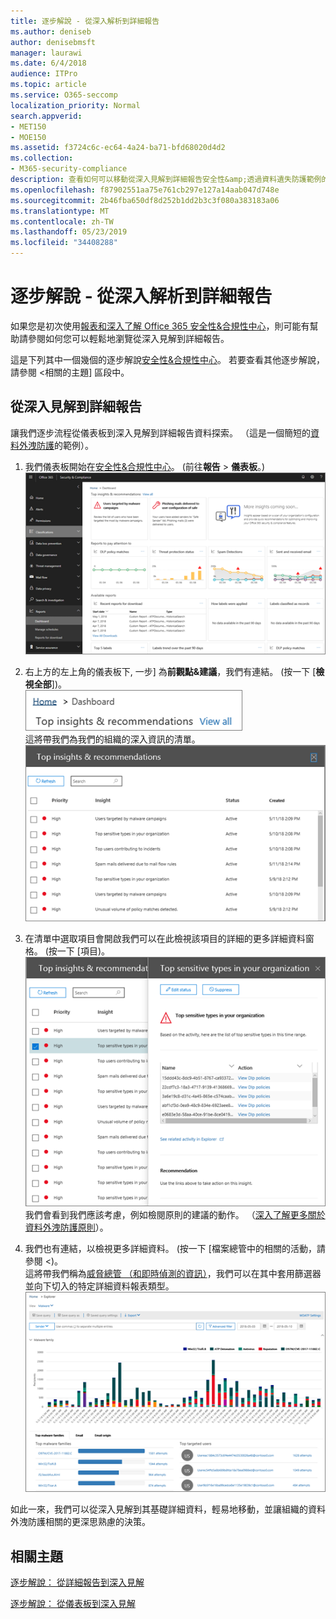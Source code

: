 ```yaml
---
title: 逐步解說 - 從深入解析到詳細報告
ms.author: deniseb
author: denisebmsft
manager: laurawi
ms.date: 6/4/2018
audience: ITPro
ms.topic: article
ms.service: O365-seccomp
localization_priority: Normal
search.appverid:
- MET150
- MOE150
ms.assetid: f3724c6c-ec64-4a24-ba71-bfd68020d4d2
ms.collection:
- M365-security-compliance
description: 查看如何可以移動從深入見解到詳細報告安全性&amp;透過資料遺失防護範例的合規性中心。
ms.openlocfilehash: f87902551aa75e761cb297e127a14aab047d748e
ms.sourcegitcommit: 2b46fba650df8d252b1dd2b3c3f080a383183a06
ms.translationtype: MT
ms.contentlocale: zh-TW
ms.lasthandoff: 05/23/2019
ms.locfileid: "34408288"
---
```

# <a name="walkthrough---from-an-insight-to-a-detailed-report"></a>逐步解說 - 從深入解析到詳細報告

如果您是初次使用[報表和深入了解 Office 365 安全性&amp;合規性中心](reports-and-insights-in-security-and-compliance.md)，則可能有幫助請參閱如何您可以輕鬆地瀏覽從深入見解到詳細報告。 
  
這是下列其中一個幾個的逐步解說[安全性&amp;合規性中心](https://protection.office.com)。 若要查看其他逐步解說，請參閱 <<c0>相關的主題] 區段中。 
  
## <a name="from-an-insight-to-a-detailed-report"></a>從深入見解到詳細報告

讓我們逐步流程從儀表板到深入見解到詳細報告資料探索。 （這是一個簡短的[資料外洩防護](data-loss-prevention-policies.md)的範例）。 
  
1. 我們儀表板開始在[安全性&amp;合規性中心](https://protection.office.com)。 (前往**報告** \> **儀表板**。)<br/>![安全性&amp;合規性中心，選擇 [報告]\>儀表板](media/2a668c3d-3fa3-4e37-8149-46989b33ae8c.png)
  
2. 右上方的左上角的儀表板下, 一步] 為**前觀點&amp;建議**，我們有連結。 (按一下 [**檢視全部**])。<br/>![安全性&amp;合規性中心，選擇 [報告]\>儀表板，請參閱上方的觀點](media/9bb64e11-494f-40a4-ab3d-8d3c7789f300.png)<br/>這將帶我們為我們的組織的深入資訊的清單。<br/>![安全性&amp;合規性中心，您可以檢視所有的深入資訊清單中](media/1289af77-bf5a-444a-97a1-03d8a83f75a9.png)
  
3. 在清單中選取項目會開啟我們可以在此檢視該項目的詳細的更多詳細資料窗格。 (按一下 [項目)。<br/>![所選的深入了解詳細資料](media/dcbb389f-23b0-4031-b789-4a49068af85a.png)<br/>我們會看到我們應該考慮，例如檢閱原則的建議的動作。 （[深入了解更多關於資料外洩防護原則](data-loss-prevention-policies.md)）。
    
4. 我們也有連結，以檢視更多詳細資料。 (按一下 [<b0>檔案總管中的相關的活動，請參閱 <</c0>)。</b0><br/>這將帶我們稱為[威脅總管 （和即時偵測的資訊）](threat-explorer.md)，我們可以在其中套用篩選器並向下切入的特定詳細資料報表類型。<br/>![有關所選的深入了解更多詳細資訊的檔案總管檢視](media/3ad15b15-7158-44b7-beda-013351bd868e.png)
  
如此一來，我們可以從深入見解到其基礎詳細資料，輕易地移動，並讓組織的資料外洩防護相關的更深思熟慮的決策。
  
## <a name="related-topics"></a>相關主題

[逐步解說： 從詳細報告到深入見解](from-a-detailed-report-to-an-insight.md)
  
[逐步解說： 從儀表板到深入見解](from-a-dashboard-to-an-insight.md)
  

